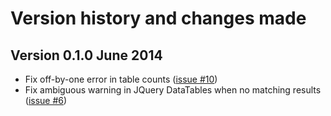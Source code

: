 # Version history and changes made

## Version 0.1.0 June 2014

  * Fix off-by-one error in table counts ([issue #10](https://github.com/epimorphics/qonsole/issues/10))
  * Fix ambiguous warning in JQuery DataTables when no matching results ([issue #6](https://github.com/epimorphics/qonsole/issues/6))
